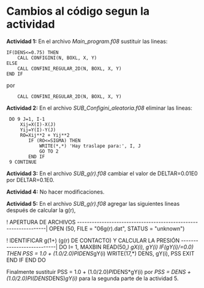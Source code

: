 # Cambios al código segun la actividad

**Actividad 1:** En el archivo *Main_program.f08* sustituir las lineas:


    IF(DENS<=0.75) THEN
        CALL CONFIGINI(N, BOXL, X, Y)
    ELSE
        CALL CONFINI_REGULAR_2D(N, BOXL, X, Y)
    END IF
    
    
por


        CALL CONFINI_REGULAR_2D(N, BOXL, X, Y)
        

**Actividad 2:** En el archivo *SUB_Configini_aleatoria.f08* eliminar las lineas:


     DO 9 J=1, I-1
         Xij=X(I)-X(J)
         Yij=Y(I)-Y(J)
         RO=Xij**2 + Yij**2 
            IF (RO<=SIGMA) THEN
                WRITE(*,*) 'Hay traslape para:', I, J
                GO TO 2
            END IF
     9 CONTINUE


**Actividad 3:** En el archivo *SUB_g(r).f08* cambiar el valor de DELTAR=0.01E0 por DELTAR=0.1E0. 


**Actividad 4:** No hacer modificaciones. 


**Actividad 5:** En el archivo *SUB_g(r).f08* agregar las siguientes lineas después de calcular la g(r),


! APERTURA DE ARCHIVOS -----------------------------------------------------------------|
    OPEN (50, FILE = "06g(r).dat", STATUS = "unknown")


! IDENTIFICAR g(1+) (g(r) DE CONTACTO) Y CALCULAR LA PRESIÓN ---------------------------|
    DO I= 1, MAXBIN
        READ(50,*) gX(i), gY(i)
            IF(gY(i)/=0.0) THEN 
            PSS = 1.0 + (1.0/2.0)*PI*DENS*gY(i)
                WRITE(17,*) DENS, gY(i), PSS
            EXIT
            END IF
    END DO


Finalmente sustituir PSS = 1.0 + (1.0/2.0)*PI*DENS*gY(i) por *PSS = DENS + (1.0/2.0)*PI*(DENS*DENS)*gY(i)* para la segunda parte de la actividad 5.


